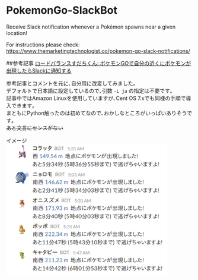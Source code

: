 # PokemonGo-SlackBot
Receive Slack notification whenever a Pokémon spawns near a given location!

For instructions please check:
https://www.themarketingtechnologist.co/pokemon-go-slack-notifications/  

##参考記事
[ロードバランスすだちくん: ポケモンGOで自分の近くにポケモンが出現したらSlackに通知する](https://blog.animereview.jp/pokemon-go-to-slack/)  

参考記事とコメントを元に､自分用に改変してみました｡  
デフォルトで日本語に設定しているので､引数 `-L ja` の指定は不要です｡  
記事中ではAmazon Linuxを使用していますが､Cent OS 7.xでも同様の手順で導入できます｡  
まともにPython触ったのは初めてなので､おかしなところがいっぱいありそうです｡  
~~あと文言にセンスがない~~  
  
イメージ  
![pokeslack_image](https://github.com/KeisukeKudo/ImageStorage/blob/master/pokeslac_image.png)
